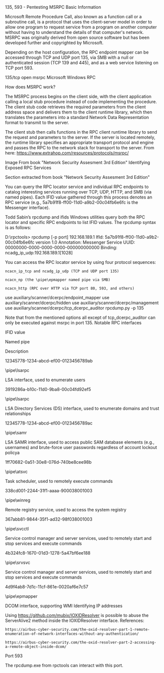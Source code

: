 135, 593 - Pentesting MSRPC
Basic Information

Microsoft Remote Procedure Call, also known as a function call or a subroutine call, is a protocol that uses the client-server model in order to allow one program to request service from a program on another computer without having to understand the details of that computer's network. MSRPC was originally derived from open source software but has been developed further and copyrighted by Microsoft.

Depending on the host configuration, the RPC endpoint mapper can be accessed through TCP and UDP port 135, via SMB with a null or authenticated session (TCP 139 and 445), and as a web service listening on TCP port 593.

135/tcp   open     msrpc         Microsoft Windows RPC

How does MSRPC work?

​The MSRPC process begins on the client side, with the client application calling a local stub procedure instead of code implementing the procedure. The client stub code retrieves the required parameters from the client address space and delivers them to the client runtime library, which then translates the parameters into a standard Network Data Representation format to transmit to the server.

The client stub then calls functions in the RPC client runtime library to send the request and parameters to the server. If the server is located remotely, the runtime library specifies an appropriate transport protocol and engine and passes the RPC to the network stack for transport to the server.
From here: https://www.extrahop.com/resources/protocols/msrpc/​

Image From book "Network Security Assesment 3rd Edition"
Identifying Exposed RPC Services

Section extracted from book "Network Security Assesment 3rd Edition"

You can query the RPC locator service and individual RPC endpoints to catalog interesting services running over TCP, UDP, HTTP, and SMB (via named pipes). Each IFID value gathered through this process denotes an RPC service (e.g., 5a7b91f8-ff00-11d0-a9b2-00c04fb6e6fc is the Messenger interface).

Todd Sabin’s rpcdump and ifids Windows utilities query both the RPC locator and specific RPC endpoints to list IFID values. The rpcdump syntax is as follows:

D:\rpctools> rpcdump [-p port] 192.168.189.1
IfId: 5a7b91f8-ff00-11d0-a9b2-00c04fb6e6fc version 1.0
Annotation: Messenger Service
UUID: 00000000-0000-0000-0000-000000000000
Binding: ncadg_ip_udp:192.168.189.1[1028]

You can access the RPC locator service by using four protocol sequences:

    ncacn_ip_tcp and ncadg_ip_udp (TCP and UDP port 135)

    ncacn_np (the \pipe\epmapper named pipe via SMB)

    ncacn_http (RPC over HTTP via TCP port 80, 593, and others)

use auxiliary/scanner/dcerpc/endpoint_mapper
use auxiliary/scanner/dcerpc/hidden
use auxiliary/scanner/dcerpc/management
use auxiliary/scanner/dcerpc/tcp_dcerpc_auditor
rpcdump.py <IP> -p 135

Note that from the mentioned options all except of tcp_dcerpc_auditor can only be executed against msrpc in port 135.
Notable RPC interfaces

IFID value
	

Named pipe
	

Description

12345778-1234-abcd-ef00-0123456789ab
	

\pipe\lsarpc
	

LSA interface, used to enumerate users

3919286a-b10c-11d0-9ba8-00c04fd92ef5
	

\pipe\lsarpc
	

LSA Directory Services (DS) interface, used to enumerate domains and trust relationships

12345778-1234-abcd-ef00-0123456789ac
	

\pipe\samr
	

LSA SAMR interface, used to access public SAM database elements (e.g., usernames) and brute-force user passwords regardless of account lockout policya​

1ff70682-0a51-30e8-076d-740be8cee98b
	

\pipe\atsvc
	

Task scheduler, used to remotely execute commands

338cd001-2244-31f1-aaaa-900038001003
	

\pipe\winreg
	

Remote registry service, used to access the system registry

367abb81-9844-35f1-ad32-98f038001003
	

\pipe\svcctl
	

Service control manager and server services, used to remotely start and stop services and execute commands

4b324fc8-1670-01d3-1278-5a47bf6ee188
	

\pipe\srvsvc
	

Service control manager and server services, used to remotely start and stop services and execute commands

4d9f4ab8-7d1c-11cf-861e-0020af6e7c57
	

\pipe\epmapper
	

DCOM interface, supporting WMI
Identifying IP addresses

Using https://github.com/mubix/IOXIDResolver is possible to abuse the ServerAlive2 method inside the IOXIDResolver interface.
References:

    ​https://airbus-cyber-security.com/the-oxid-resolver-part-1-remote-enumeration-of-network-interfaces-without-any-authentication/​

    ​https://airbus-cyber-security.com/the-oxid-resolver-part-2-accessing-a-remote-object-inside-dcom/​

Port 593

The rpcdump.exe from rpctools can interact with this port.
